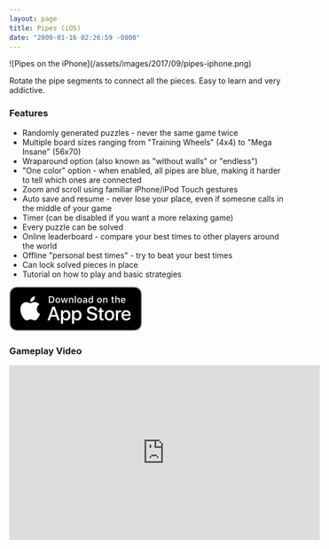 ```yaml
---
layout: page
title: Pipes (iOS)
date: "2009-01-16 02:26:59 -0800"
---
```


<aside markdown="1">
  ![Pipes on the iPhone](/assets/images/2017/09/pipes-iphone.png)
</aside>

Rotate the pipe segments to connect all the pieces. Easy to learn and very addictive.

### Features

- Randomly generated puzzles - never the same game twice
- Multiple board sizes ranging from "Training Wheels" (4x4) to "Mega Insane" (56x70)
- Wraparound option (also known as "without walls" or "endless")
- "One color" option - when enabled, all pipes are blue, making it harder to tell which ones are connected
- Zoom and scroll using familiar iPhone/iPod Touch gestures
- Auto save and resume - never lose your place, even if someone calls in the middle of your game
- Timer (can be disabled if you want a more relaxing game)
- Every puzzle can be solved
- Online leaderboard - compare your best times to other players around the world
- Offline "personal best times" - try to beat your best times
- Can lock solved pieces in place
- Tutorial on how to play and basic strategies

[![Download on the App Store](/assets/images/3rdparty/Download_on_the_App_Store_Badge_US-UK_RGB_blk_092917.svg)](https://apps.apple.com/us/app/pipes/id296105712)

### Gameplay Video

<iframe width="560" height="315" src="https://www.youtube.com/embed/9LFMwq98KUs" title="YouTube video player" frameborder="0" allow="accelerometer; autoplay; clipboard-write; encrypted-media; gyroscope; picture-in-picture" allowfullscreen></iframe>
